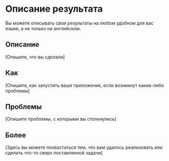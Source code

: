 # Описание результата

Вы можете описывать свои результаты на любом удобном для вас языке, а не только на английском.

## Описание

[Опишите, что вы сделали]

## Как

[Опишите, как запустить ваше приложение, если возникнут какие-либо проблемы]

## Проблемы

[Опишите проблемы, с которыми вы столкнулись]

## Более

[Здесь вы можете похвастаться тем, что вам удалось реализовать или сделать что-то сверх поставленной задачи]